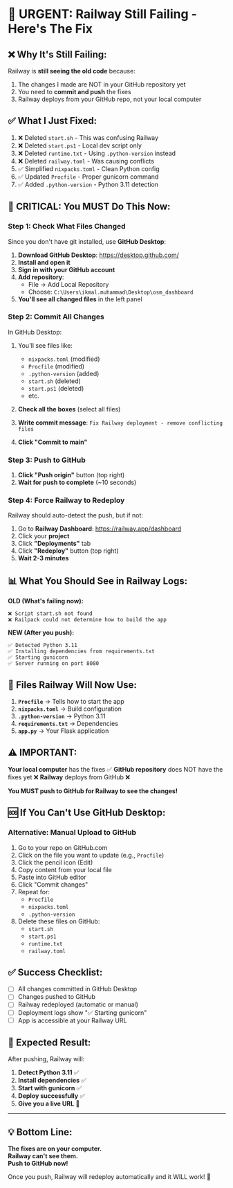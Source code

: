 # 🚨 URGENT: Railway Still Failing - Here's The Fix

## ❌ Why It's Still Failing:

Railway is **still seeing the old code** because:
1. The changes I made are NOT in your GitHub repository yet
2. You need to **commit and push** the fixes
3. Railway deploys from your GitHub repo, not your local computer

## ✅ What I Just Fixed:

1. ❌ Deleted `start.sh` - This was confusing Railway
2. ❌ Deleted `start.ps1` - Local dev script only
3. ❌ Deleted `runtime.txt` - Using `.python-version` instead
4. ❌ Deleted `railway.toml` - Was causing conflicts
5. ✅ Simplified `nixpacks.toml` - Clean Python config
6. ✅ Updated `Procfile` - Proper gunicorn command
7. ✅ Added `.python-version` - Python 3.11 detection

## 🚀 CRITICAL: You MUST Do This Now:

### Step 1: Check What Files Changed

Since you don't have git installed, use **GitHub Desktop**:

1. **Download GitHub Desktop**: https://desktop.github.com/
2. **Install and open it**
3. **Sign in with your GitHub account**
4. **Add repository**:
   - File → Add Local Repository
   - Choose: `C:\Users\ikmal.muhammad\Desktop\osm_dashboard`
5. **You'll see all changed files** in the left panel

### Step 2: Commit All Changes

In GitHub Desktop:
1. You'll see files like:
   - `nixpacks.toml` (modified)
   - `Procfile` (modified)  
   - `.python-version` (added)
   - `start.sh` (deleted)
   - `start.ps1` (deleted)
   - etc.

2. **Check all the boxes** (select all files)
3. **Write commit message**: `Fix Railway deployment - remove conflicting files`
4. **Click "Commit to main"**

### Step 3: Push to GitHub

1. **Click "Push origin"** button (top right)
2. **Wait for push to complete** (~10 seconds)

### Step 4: Force Railway to Redeploy

Railway should auto-detect the push, but if not:

1. Go to **Railway Dashboard**: https://railway.app/dashboard
2. Click your **project**
3. Click **"Deployments"** tab
4. Click **"Redeploy"** button (top right)
5. **Wait 2-3 minutes**

## 📊 What You Should See in Railway Logs:

**OLD (What's failing now):**
```
❌ Script start.sh not found
❌ Railpack could not determine how to build the app
```

**NEW (After you push):**
```
✅ Detected Python 3.11
✅ Installing dependencies from requirements.txt
✅ Starting gunicorn
✅ Server running on port 8080
```

## 🎯 Files Railway Will Now Use:

1. **`Procfile`** → Tells how to start the app
2. **`nixpacks.toml`** → Build configuration
3. **`.python-version`** → Python 3.11
4. **`requirements.txt`** → Dependencies
5. **`app.py`** → Your Flask application

## ⚠️ IMPORTANT:

**Your local computer** has the fixes ✅
**GitHub repository** does NOT have the fixes yet ❌
**Railway** deploys from GitHub ❌

**You MUST push to GitHub for Railway to see the changes!**

## 🆘 If You Can't Use GitHub Desktop:

### Alternative: Manual Upload to GitHub

1. Go to your repo on GitHub.com
2. Click on the file you want to update (e.g., `Procfile`)
3. Click the pencil icon (Edit)
4. Copy content from your local file
5. Paste into GitHub editor
6. Click "Commit changes"
7. Repeat for:
   - `Procfile`
   - `nixpacks.toml`
   - `.python-version`
8. Delete these files on GitHub:
   - `start.sh`
   - `start.ps1`
   - `runtime.txt`
   - `railway.toml`

## ✅ Success Checklist:

- [ ] All changes committed in GitHub Desktop
- [ ] Changes pushed to GitHub
- [ ] Railway redeployed (automatic or manual)
- [ ] Deployment logs show "✅ Starting gunicorn"
- [ ] App is accessible at your Railway URL

## 🎉 Expected Result:

After pushing, Railway will:
1. **Detect Python 3.11** ✅
2. **Install dependencies** ✅
3. **Start with gunicorn** ✅
4. **Deploy successfully** ✅
5. **Give you a live URL** 🎊

---

## 💡 Bottom Line:

**The fixes are on your computer.**  
**Railway can't see them.**  
**Push to GitHub now!**

Once you push, Railway will redeploy automatically and it WILL work! 🚀

